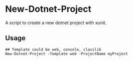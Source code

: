 # New-Dotnet-Project
A script to create a new dotnet project with xunit.

## Usage
```pwsh
## Template could be web, console, classlib
New-Dotnet-Project -Template web -ProjectName myProject
```
